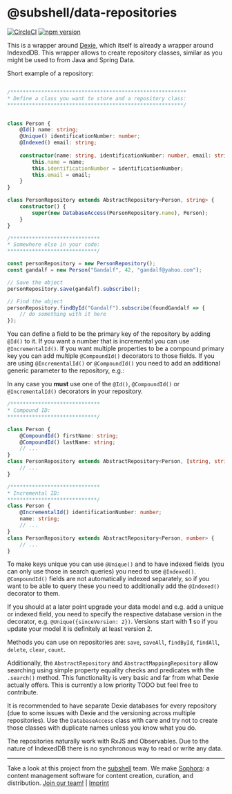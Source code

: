 # @subshell/data-repositories

[![CircleCI](https://circleci.com/gh/subshell/data-repositories.svg?style=svg)](https://circleci.com/gh/subshell/data-repositories) [![npm version](https://badge.fury.io/js/%40subshell%2Fdata-repositories.svg)](https://badge.fury.io/js/%40subshell%2Fdata-repositories)

This is a wrapper around [Dexie](https://github.com/dfahlander/Dexie.js), which itself is already a wrapper around IndexedDB. This wrapper allows to create
repository classes, similar as you might be used to from Java and Spring Data.

Short example of a repository:

```typescript

/*********************************************************
* Define a class you want to store and a repository class:
*********************************************************/


class Person {    
    @Id() name: string;
    @Unique() identificationNumber: number;
    @Indexed() email: string;
    
    constructor(name: string, identificationNumber: number, email: string) {
        this.name = name;
        this.identificationNumber = identificationNumber;
        this.email = email;
    }
}

class PersonRepository extends AbstractRepository<Person, string> {
    constructor() {
        super(new DatabaseAccess(PersonRepository.name), Person);
    }
}

/*****************************
* Somewhere else in your code:
*****************************/

const personRepository = new PersonRepository();
const gandalf = new Person("Gandalf", 42, "gandalf@yahoo.com");

// Save the object
personRepository.save(gandalf).subscribe();

// Find the object
personRepository.findById("Gandalf").subscribe(foundGandalf => {
    // do something with it here
});
```

You can define a field to be the primary key of the repository by adding `@Id()` to it. If you want a number that is incremental you can use `@IncrementalId()`. 
If you want multiple properties to be a compound primary key you can add multiple `@CompoundId()` decorators to those fields. If you are using `@IncrementalId()` 
or `@CompoundId()` you need to add an additional generic parameter to the repository, e.g.:

In any case you **must** use one of the `@Id()`, `@CompoundId()` or `@IncrementalId()` decorators in your repository.

```typescript
/*****************************
* Compound ID:
*****************************/

class Person {
    @CompoundId() firstName: string;
    @CompoundId() lastName: string;
    // ...
}
class PersonRepository extends AbstractRepository<Person, [string, string]> {
    // ...
}

/*****************************
* Incremental ID:
*****************************/
class Person {
    @IncrementalId() identificationNumber: number;
    name: string;
    // ...
}
class PersonRepository extends AbstractRepository<Person, number> {
    // ...
}
```

To make keys unique you can use `@Unique()` and to have indexed fields (you can only use those in search queries) you need to use `@Indexed()`. 
`@CompoundId()` fields are not automatically indexed separately, so if you want to be able to query these you need to additionally add the
`@Indexed()` decorator to them. 

If you should at a later point upgrade your data model and e.g. add a unique or indexed field, you need to specify the respective database version in the decorator,
e.g. `@Unique({sinceVersion: 2})`. Versions start with **1** so if you update your model it is definitely at least version 2.

Methods you can use on repositories are: `save`, `saveAll`, `findById`, `findAll`, `delete`, `clear`, `count`.

Additionally, the `AbstractRepository` and `AbstractMappingRepository` allow searching using simple property equality checks and predicates with the `.search()` method.
This functionality is very basic and far from what Dexie actually offers. This is currently a low priority TODO but feel free to contribute.
   
It is recommended to have separate Dexie databases for every repository (due to some issues with Dexie and the versioning across multiple repositories). Use the `DatabaseAccess` class with care and
try not to create those classes with duplicate names unless you know what you do.

The repositories naturally work with RxJS and Observables. Due to the nature of IndexedDB there is no synchronous way to read or write any data.

* * *

Take a look at this project from the [subshell](https://subshell.com) team. We make [Sophora](https://subshell.com/sophora/): a content management software for content creation, curation, and distribution. [Join our team!](https://subshell.com/jobs/) | [Imprint](https://subshell.com/about/imprint/)
